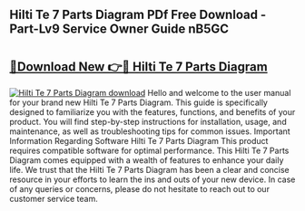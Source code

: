 ## Hilti Te 7 Parts Diagram PDf Free Download - Part-Lv9 Service Owner Guide nB5GC

# <h2><a href="http://dfskmp.blite.top/?on=Hilti+Te+7+Parts+Diagram">🔗Download New 👉🔴 Hilti Te 7 Parts Diagram</a></h2>

[![Hilti Te 7 Parts Diagram download](https://i.imgur.com/lujVjoI.png)](http://dfskmp.blite.top/?on=Hilti+Te+7+Parts+Diagram)
Hello and welcome to the user manual for your brand new Hilti Te 7 Parts Diagram. This guide is specifically designed to familiarize you with the features, functions, and benefits of your product. You will find step-by-step instructions for installation, usage, and maintenance, as well as troubleshooting tips for common issues. Important Information Regarding Software Hilti Te 7 Parts Diagram This product requires compatible software for optimal performance. This Hilti Te 7 Parts Diagram comes equipped with a wealth of features to enhance your daily life. We trust that the Hilti Te 7 Parts Diagram has been a clear and concise resource in your efforts to learn the ins and outs of your new device. In case of any queries or concerns, please do not hesitate to reach out to our customer service team.
